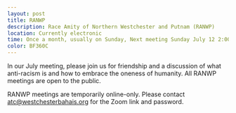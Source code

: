 ```yaml
---
layout: post
title: RANWP 
description: Race Amity of Northern Westchester and Putnam (RANWP)
location: Currently electronic
time: Once a month, usually on Sunday, Next meeting Sunday July 12 2:00PM
color: BF360C
---
```

In our July meeting, please join us for friendship and a discussion of
what anti-racism is and how to embrace the oneness of humanity. All
RANWP meetings are open to the public.

RANWP meetings are temporarily online-only.
Please contact atc@westchesterbahais.org for the Zoom link and password.
